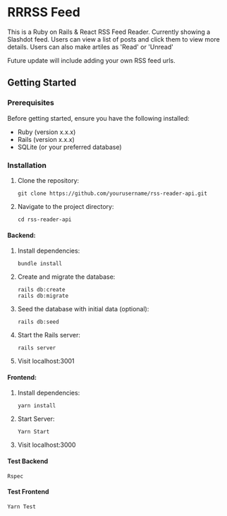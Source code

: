 # RRRSS Feed

This is a Ruby on Rails & React RSS Feed Reader.
Currently showing a Slashdot feed.
Users can view a list of posts and click them to view more details. Users can also make artiles as 'Read' or 'Unread'

Future update will include adding your own RSS feed urls.
## Getting Started

### Prerequisites

Before getting started, ensure you have the following installed:

- Ruby (version x.x.x)
- Rails (version x.x.x)
- SQLite (or your preferred database)

### Installation

1. Clone the repository:
   ```
   git clone https://github.com/yourusername/rss-reader-api.git
   ```

2. Navigate to the project directory:   
    ```
    cd rss-reader-api
    ```

#### Backend:

1. Install dependencies:
    ```
    bundle install
    ```

2. Create and migrate the database:
    ```
    rails db:create
    rails db:migrate
    ```

3. Seed the database with initial data (optional):
    ```
    rails db:seed
    ```

4. Start the Rails server:
    ```
    rails server
    ```
5. Visit localhost:3001

#### Frontend:

1. Install dependencies:
    ```
    yarn install
    ```

2. Start Server:
    ```
    Yarn Start
    ```
3. Visit localhost:3000

#### Test Backend
    Rspec
#### Test Frontend
    Yarn Test
